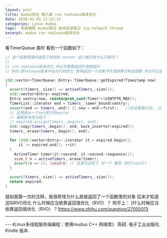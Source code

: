 ```yaml
---
layout: post
title: muduo笔记 第八章 rvo realease版本优化
date: 2018-01-05 11:21:12
categories: Linux muduo
tags:  系统编程 muduo笔记 技术阅读笔记 tcp network thread
excerpt: muduo rvo realease版本优化
---
```




看TimerQueue  类时 看到一个函数如下：
```c++
// 这个函数直接的返回了局部的 vector 这个做没有什么问题吗？
// 
// rvo realease版本优化 所以不需要返回引用或指针
// RVO:即release版本中会对代码优化 使得返回一个对象不许调用拷贝构造函数 所以可以返回一个对象 不用指针或者引用

std::vector<TimerQueue::Entry> TimerQueue::getExpired(Timestamp now)
{
  assert(timers_.size() == activeTimers_.size());
  std::vector<Entry> expired;
  Entry sentry(now, reinterpret_cast<Timer*>(UINTPTR_MAX));
  TimerList::iterator end = timers_.lower_bound(sentry);
  assert(end == timers_.end() || now < end->first);   //在这里做比较， 比now大的所有Entry
  // 这里是从一个set拷贝到vector
  // 最新版本改为如下：
  // expired.assign(timers_.begin(), end);
  std::copy(timers_.begin(), end, back_inserter(expired));
  timers_.erase(timers_.begin(), end);

  for (std::vector<Entry>::iterator it = expired.begin();
      it != expired.end(); ++it)
  {
    ActiveTimer timer(it->second, it->second->sequence());
    size_t n = activeTimers_.erase(timer);
    assert(n == 1); (void)n; // 这里也出现了 对一个 整型 进行(void)? 
  }

  assert(timers_.size() == activeTimers_.size());
  return expired;
}

```

就如我第一次的注释，我很奇怪为什么直接返回了一个函数里的对象
后来才知道这叫RVO优化
什么时候应当依靠返回值优化（RVO）？
知乎上：
[什么时候应当依靠返回值优化（RVO）？]https://www.zhihu.com/question/27000013

---
 \--- 《Linux多线程服务端编程：使用muduo C++ 网络库》 陈硕. 电子工业出版社. Kindle 版本.






